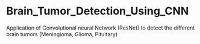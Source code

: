 # Brain_Tumor_Detection_Using_CNN
Application of  Convolutional neural Network (ResNet) to detect the different brain tumors (Meningioma, Glioma, Pituitary)
